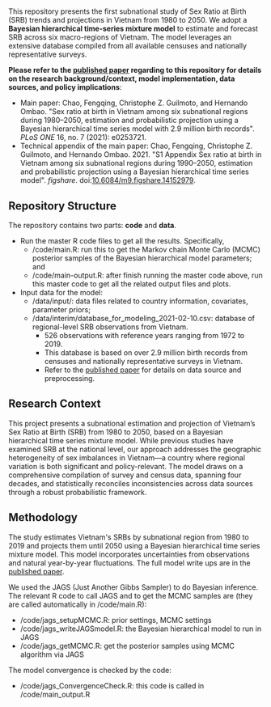 # 

This repository presents the first subnational study of Sex Ratio at Birth (SRB) trends and projections in Vietnam from 1980 to 2050. We adopt a **Bayesian hierarchical time-series mixture model** to estimate and forecast SRB across six macro-regions of Vietnam. The model leverages an extensive database compiled from all available censuses and nationally representative surveys. 

**Please refer to the [published paper](https://journals.plos.org/plosone/article?id=10.1371/journal.pone.0253721) regarding to this repository for details on the research background/context, model implementation, data sources, and policy implications**:

* Main paper: Chao, Fengqing, Christophe Z. Guilmoto, and Hernando Ombao. "Sex ratio at birth in Vietnam among six subnational regions during 1980–2050, estimation and probabilistic projection using a Bayesian hierarchical time series model with 2.9 million birth records". _PLoS ONE_ 16, no. 7 (2021): e0253721.
* Technical appendix of the main paper: Chao, Fengqing, Christophe Z. Guilmoto, and Hernando Ombao. 2021. "S1 Appendix Sex ratio at birth in Vietnam among six subnational regions during 1990–2050, estimation and probabilistic projection using a Bayesian hierarchical time series model". _figshare_. doi:[10.6084/m9.figshare.14152979](https://doi.org/10.6084/m9.figshare.14152979).

## Repository Structure
The repository contains two parts: **code** and **data**. 

* Run the master R code files to get all the results. Specifically,
    - /code/main.R: run this to get the Markov chain Monte Carlo (MCMC) posterior samples of the Bayesian hierarchical model parameters; and
    - /code/main-output.R: after finish running the master code above, run this master code to get all the related output files and plots.
* Input data for the model:
    - /data/input/: data files related to country information, covariates, parameter priors;
    - /data/interim/database_for_modeling_2021-02-10.csv: database of regional-level SRB observations from Vietnam.
        - 526 observations with reference years ranging from 1972 to 2019.
        - This database is based on over 2.9 million birth records from censuses and nationally representative surveys in Vietnam.
        - Refer to the [published paper](https://journals.plos.org/plosone/article?id=10.1371/journal.pone.0253721) for details on data source and preprocessing.



## Research Context

This project presents a subnational estimation and projection of Vietnam’s Sex Ratio at Birth (SRB) from 1980 to 2050, based on a Bayesian hierarchical time series mixture model. While previous studies have examined SRB at the national level, our approach addresses the geographic heterogeneity of sex imbalances in Vietnam—a country where regional variation is both significant and policy-relevant. The model draws on a comprehensive compilation of survey and census data, spanning four decades, and statistically reconciles inconsistencies across data sources through a robust probabilistic framework.

<!-- Our results highlight the distinct spatial dynamics of sex selection, showing elevated SRBs in the northern regions such as the Red River Delta, while SRBs remain close to natural levels in the southern provinces. We identify the onset, stabilization, and projected turnaround phases of SRB transitions, linking these temporal patterns to demographic, cultural, and policy factors. In doing so, we contribute the first set of regional-level SRB projections for Vietnam and provide an open-source framework for reproducible, fine-grained demographic modeling in contexts of gender bias.

We release the full model specification, data harmonization pipeline, and scripts for model estimation and projection. This work is intended to inform both researchers and policymakers on the local dynamics of sex imbalances at birth, and to support evidence-based interventions aimed at reducing gender bias and its demographic consequences.
 --> 

## Methodology

The study estimates Vietnam's SRBs by subnational region from 1980 to 2019 and projects them until 2050 using a Bayesian hierarchical time series mixture model. This model incorporates uncertainties from observations and natural year-by-year fluctuations. The full model write ups are in the [published paper](https://journals.plos.org/plosone/article?id=10.1371/journal.pone.0253721).

We used the JAGS (Just Another Gibbs Sampler) to do Bayesian inference. The relevant R code to call JAGS and to get the MCMC samples are (they are called automatically in /code/main.R):
* /code/jags_setupMCMC.R: prior settings, MCMC settings
* /code/jags_writeJAGSmodel.R: the Bayesian hierarchical model to run in JAGS
* /code/jags_getMCMC.R: get the posterior samples using MCMC algorithm via JAGS

The model convergence is checked by the code:
* /code/jags_ConvergenceCheck.R: this code is called in /code/main_output.R
